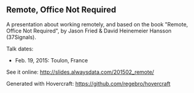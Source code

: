 Remote, Office Not Required
---------------------------

A presentation about working remotely, and based on the book "Remote, Office Not Required", by Jason Fried & David Heinemeier Hansson (37Signals).

Talk dates:
* Feb. 19, 2015: Toulon, France

See it online: http://slides.alwaysdata.com/201502_remote/

Generated with Hovercraft: https://github.com/regebro/hovercraft
